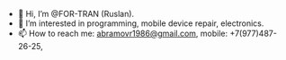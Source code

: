 - 👋 Hi, I’m @FOR-TRAN (Ruslan).
- 👀 I’m interested in programming, mobile device repair, electronics.
- 📫 How to reach me: abramovr1986@gmail.com, mobile: +7(977)487-26-25, 

<!---
FOR-TRAN/FOR-TRAN is a ✨ special ✨ repository because its `README.md` (this file) appears on your GitHub profile.
You can click the Preview link to take a look at your changes.
--->
